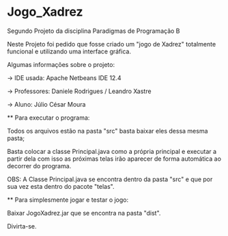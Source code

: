 # Jogo_Xadrez

Segundo Projeto da disciplina Paradigmas de Programação B

Neste Projeto foi pedido que fosse criado um "jogo de Xadrez" totalmente funcional e utilizando uma interface gráfica.

Algumas informações sobre o projeto:

-> IDE usada: Apache Netbeans IDE 12.4

-> Professores: Daniele Rodrigues /
                Leandro Xastre


-> Aluno: Júlio César Moura

** Para executar o programa:

Todos os arquivos estão na pasta "src" basta baixar eles dessa mesma pasta; 

Basta colocar a classe Principal.java como a própria principal e executar a partir dela com isso 
as próximas telas irão aparecer de forma automática ao decorrer do programa.

OBS: A Classe Principal.java se encontra dentro da pasta "src" e que por sua vez esta dentro do pacote "telas".

** Para simplesmente jogar e testar o jogo:

Baixar JogoXadrez.jar que se encontra na pasta "dist".

Divirta-se.
